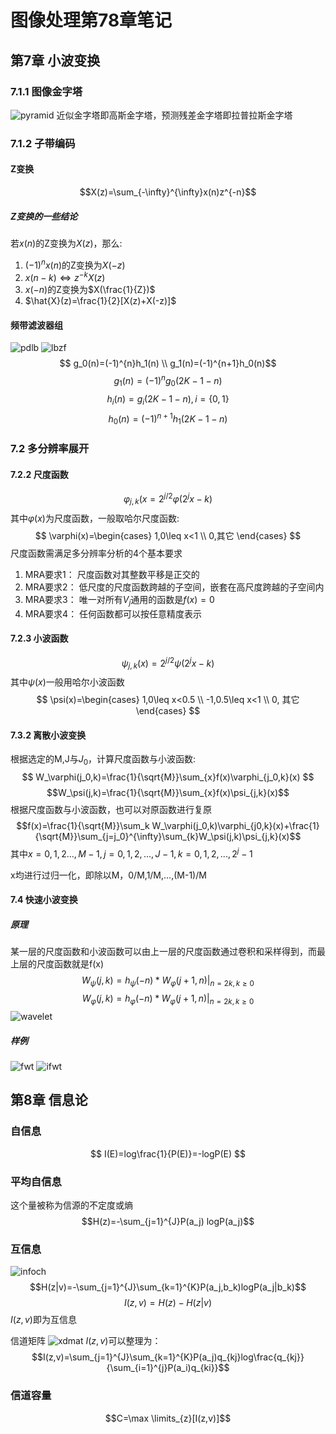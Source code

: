 # 图像处理第78章笔记
## 第7章 小波变换

### 7.1.1 图像金字塔
![pyramid](pyramid.PNG)
近似金字塔即高斯金字塔，预测残差金字塔即拉普拉斯金字塔
### 7.1.2 子带编码
#### Z变换
$$X(z)=\sum_{-\infty}^{\infty}x(n)z^{-n}$$
##### Z变换的一些结论
若$x(n)$的Z变换为$X(z)$，那么:

1. $(-1)^{n}x(n)$的Z变换为$X(-z)$
2. $x(n-k)\Leftrightarrow z^{-k}X(z)$
3. $x(-n)$的Z变换为$X(\frac{1}{Z})$
4. $\hat{X}(z)=\frac{1}{2}[X(z)+X(-z)]$

#### 频带滤波器组
![pdlb](pdlb.png)
![lbzf](lbzf.png)
$$ g_0(n)=(-1)^{n}h_1(n) \\
g_1(n)=(-1)^{n+1}h_0(n)$$
$$ g_1(n)=(-1)^n g_0(2K-1-n)$$
$$ h_i(n)=g_i(2K-1-n),i=\{0,1\}$$
$$ h_0(n)=(-1)^{n+1}h_1(2K-1-n) $$

### 7.2 多分辨率展开
#### 7.2.2 尺度函数
$$\varphi_{j,k}(x=2^{j/2}\varphi(2^jx-k)$$
其中$\varphi(x)$为尺度函数，一般取哈尔尺度函数:
$$ \varphi(x)=\begin{cases}
1,0\leq x<1 \\
0,其它
\end{cases} $$
尺度函数需满足多分辨率分析的4个基本要求
1. MRA要求1： 尺度函数对其整数平移是正交的
2. MRA要求2： 低尺度的尺度函数跨越的子空间，嵌套在高尺度跨越的子空间内
3. MRA要求3： 唯一对所有$V_j$通用的函数是$f(x)=0$
4. MRA要求4： 任何函数都可以按任意精度表示
#### 7.2.3 小波函数
$$\psi_{j,k}(x)=2^{j/2}\psi(2^jx-k)$$
其中$\psi(x)$一般用哈尔小波函数
$$
\psi(x)=\begin{cases}
1,0\leq x<0.5 \\
-1,0.5\leq x<1 \\
0, 其它
\end{cases}
$$
#### 7.3.2 离散小波变换
根据选定的M,J与$J_0$，计算尺度函数与小波函数:
$$ W_\varphi(j_0,k)=\frac{1}{\sqrt{M}}\sum_{x}f(x)\varphi_{j_0,k}(x) $$
$$W_\psi(j,k)=\frac{1}{\sqrt{M}}\sum_{x}f(x)\psi_{j,k}(x)$$
根据尺度函数与小波函数，也可以对原函数进行复原
$$f(x)=\frac{1}{\sqrt{M}}\sum_k W_\varphi(j_0,k)\varphi_{j0,k}(x)+\frac{1}{\sqrt{M}}\sum_{j=j_0}^{\infty}\sum_{k}W_\psi(j,k)\psi_{j,k}(x)$$
其中$x=0,1,2...,M-1,j=0,1,2,...,J-1,k=0,1,2,...,2^j-1$

x均进行过归一化，即除以M，0/M,1/M,...,(M-1)/M
#### 7.4 快速小波变换
##### 原理
某一层的尺度函数和小波函数可以由上一层的尺度函数通过卷积和采样得到，而最上层的尺度函数就是f(x)
$$W_\psi(j,k)=h_\psi(-n)*W_\varphi(j+1,n)|{}_{n=2k,k\geq 0}$$
$$W_\varphi(j,k)=h_\varphi(-n)*W_\varphi(j+1,n)|{}_{n=2k,k\geq 0}$$
![wavelet](wavelet.png)
##### 样例
![fwt](fwt.png)
![ifwt](ifwt.png)
## 第8章 信息论
### 自信息
$$ I(E)=log\frac{1}{P(E)}=-logP(E) $$
### 平均自信息
这个量被称为信源的不定度或熵
$$H(z)=-\sum_{j=1}^{J}P(a_j)
logP(a_j)$$
### 互信息
![infoch](infoch.PNG)
$$H(z|v)=-\sum_{j=1}^{J}\sum_{k=1}^{K}P(a_j,b_k)logP(a_j|b_k)$$
$$I(z,v)=H(z)-H(z|v)$$
$I(z,v)$即为互信息

信道矩阵
![xdmat](xdmat.PNG)
$I(z,v)$可以整理为：
$$I(z,v)=\sum_{j=1}^{J}\sum_{k=1}^{K}P(a_j)q_{kj}log\frac{q_{kj}}{\sum_{i=1}^{j}P(a_i)q_{ki}}$$
### 信道容量
$$C=\max \limits_{z}[I(z,v)]$$

